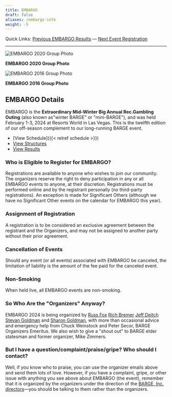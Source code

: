 ```yaml
---
title: EMBARGO
draft: false
aliases: /embargo-info
weight: -5
---
```


Quick Links: [Previous EMBARGO Results](results/) &mdash; [Next Event Registration](/register)

__________


![EMBARGO 2020 Group Photo](https://lirp.cdn-website.com/7fa840da/dms3rep/multi/opt/EMBARGO+2020+Attendee+Photo-1920w.jpg)

**EMBARGO 2020 Group Photo**

![EMBARGO 2016 Group Photo](https://irp-cdn.multiscreensite.com/7fa840da/dms3rep/multi/EMBARGO-202016-20Group-20Photo-800x533.jpg)

**EMBARGO 2016 Group Photo**

## EMBARGO Details

EMBARGO is the
**Extraordinary Mid-Winter Big Annual Rec.Gambling Outing**
(also known as&quot;winter BARGE&quot; or &quot;mini-BARGE&quot;), and was held February 1-3, 2024
at Resorts World in Las Vegas. This is the twelfth edition of our
off-season complement to our long-running BARGE event.

* [View Schedule]({{< relref schedule >}})
* [View Structures](https://irp.cdn-website.com/7fa840da/files/uploaded/2024+2+EMBARGO+Structures.pdf)
* [View Results](results/)
                                        
### Who is Eligible to Register for EMBARGO?

Registrations are available to anyone who wishes to join our community.
The organizers reserve the right to deny participation in any or all EMBARGO 
events to anyone, at their discretion.  Registrations must be performed 
online and by the registrant personally (no third-party registrations). 
An exception is made for Significant Others (although we have no Significant
Other events on the calendar for EMBARGO this year).

### Assignment of Registration

A registration is to be considered an exclusive agreement between the 
registrant and the Organizers, and may not be assigned to 
another party without their prior agreement.

### Cancellation of Events

Should any event (or all events) associated with EMBARGO be canceled, 
the limitation of liability is the amount of the fee paid for the 
canceled event.

### Non-Smoking

When held live, all EMBARGO events are non-smoking. 

### So Who Are the &quot;Organizers&quot; Anyway?

EMBARGO 2024 is being organized by
[Russ Fox](russ@barge.org)
[Rich Bremer](omaholic@barge.org)
[Jeff Deitch](blofeld@barge.org)
[Stevan Goldman](goldie@barge.org)
and
[Sharon Goldman](sharon@barge.org),
with more than occasional advice and emergency help from Chuck Weinstock and
Peter Secor, BARGE Organizers Emeritus. We also wish to give a &quot;shout
out&quot; to BARGE elder statesman and former organizer, Mike Zimmers.

### But I have a question/complaint/praise/gripe? Who should I contact?

Well, if you know who to praise, you can use the organizer emails above and
send them lots of love. However, if you have a complaint, gripe, or other issue
with anything you see above about EMBARGO (the event), remember that it is
organized by the organizers under the direction of the [BARGE,
Inc. directors](/inc/officers)&mdash;you should be talking to them
rather than the organizers.
